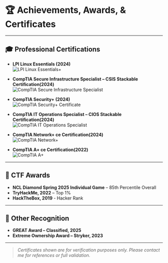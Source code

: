 # 🏆 Achievements, Awards, & Certificates

---

## 🎓 Professional Certifications

- **LPI Linux Essentials (2024)**  
  ![LPI Linux Essentials+](/certificates/lpi_linux.png)

- **CompTIA Secure Infrastructure Specialist – CSIS Stackable Certification(2024)**  
  ![CompTIA Secure Infrastructure Specialist](/certificates/CompTIA_CSIS.png)

- **CompTIA Security+ (2024)**  
  ![CompTIA Security+ Certificate](/certificates/sec_plus.png)

- **CompTIA IT Operations Specialist – CIOS Stackable Certification(2024)**  
  ![CompTIA IT Operations Specialist](/certificates/op_specialist_cios.png)

- **CompTIA Network+ ce Certification(2024)**  
  ![CompTIA Network+](/certificates/net_plus.png)

- **CompTIA A+ ce Certification(2022)**  
  ![CompTIA A+](/certificates/a_plus.png)

---

## 🥇 CTF Awards

- **NCL Diamond Spring 2025 Individual Game** – 85th Percentile Overall
- **TryHackMe, 2022** – Top 1%
- **HackTheBox, 2019** - Hacker Rank

---

## 📜 Other Recognition

- **GREAT Award – Classified, 2025**
- **Extreme Ownership Award – Stryker, 2023**

---

> _Certificates shown are for verification purposes only. Please contact me for references or full validation._
